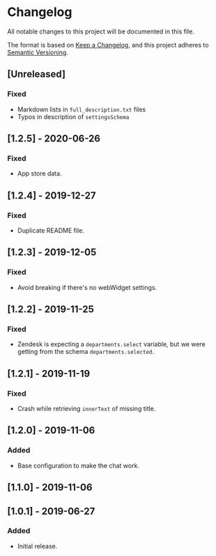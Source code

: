 # Changelog
All notable changes to this project will be documented in this file.

The format is based on [Keep a Changelog](https://keepachangelog.com/en/1.0.0/),
and this project adheres to [Semantic Versioning](https://semver.org/spec/v2.0.0.html).

## [Unreleased]
### Fixed
- Markdown lists in `full_description.txt` files
- Typos in description of `settingsSchema`

## [1.2.5] - 2020-06-26
### Fixed
- App store data.

## [1.2.4] - 2019-12-27
### Fixed
- Duplicate README file.

## [1.2.3] - 2019-12-05
### Fixed
- Avoid breaking if there's no webWidget settings.

## [1.2.2] - 2019-11-25
### Fixed
- Zendesk is expecting a `departments.select` variable, but we were getting from the schema `departments.selected`.

## [1.2.1] - 2019-11-19
### Fixed
- Crash while retrieving `innerText` of missing title.

## [1.2.0] - 2019-11-06
### Added
- Base configuration to make the chat work.

## [1.1.0] - 2019-11-06

## [1.0.1] - 2019-06-27
### Added
- Initial release.
